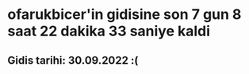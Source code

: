 # ofarukbicer'in gidisine son 7 gun 8 saat 22 dakika 33 saniye kaldi

## Gidis tarihi: 30.09.2022 :(